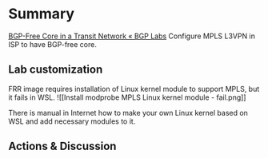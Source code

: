 # Summary
[BGP-Free Core in a Transit Network « BGP Labs](https://bgplabs.net/challenge/40-mpls-core/)
Configure MPLS L3VPN in ISP to have BGP-free core.
## Lab customization
FRR image requires installation of Linux kernel module to support MPLS, but it fails in WSL.
![[Install modprobe MPLS Linux kernel module - fail.png]]

There is manual in Internet how to make your own Linux kernel based on WSL and add necessary modules to it.
## Actions & Discussion